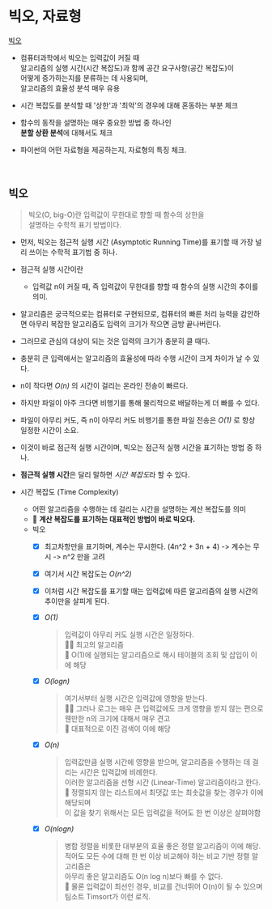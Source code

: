 # 빅오, 자료형

[빅오](#id-section1)<br>

- 컴퓨터과학에서 빅오는 입력값이 커질 때 <br>
  알고리즘의 실행 시간(시간 복잡도)과 함께 공간 요구사항(공간 복잡도)이 <br>
  어떻게 증가하는지를 분류하는 데 사용되며, <br>
  알고리즘의 효율성 분석 매우 유용
  
- 시간 복잡도를 분석할 때 '상한'과 '최악'의 경우에 대해 혼동하는 부분 체크
- 함수의 동작을 설명하는 매우 중요한 방법 중 하나인 <br>
  **분할 상환 분석**에 대해서도 체크
  
- 파이썬의 어떤 자료형을 제공하는지, 자료형의 특징 체크.

<br>
<div id='id-section1'/>

## 빅오
> 빅오(O, big-O)란 입력값이 무한대로 향할 때 함수의 상한을 <br> 
> 설명하는 수학적 표기 방법이다.

- 먼저, 빅오는 점근적 실행 시간 (Asymptotic Running Time)를 표기할 때 가장 널리 쓰이는 수학적 표기법 중 하나.
- 점근적 실행 시간이란
    - 입력값 n이 커질 때, 즉 입력값이 무한대를 향할 때 함수의 실행 시간의 추이를 의미.
    
- 알고리즘은 궁극적으로는 컴퓨터로 구현되므로, 컴퓨터의 빠른 처리 능력을 감안하면 아무리 복잡한 알고리즘도 입력의 크기가 작으면 금방 끝나버린다.
- 그러므로 관심의 대상이 되는 것은 입력의 크기가 충분히 클 때다.
- 충분히 큰 입력에서는 알고리즘의 효율성에 따라 수행 시간이 크게 차이가 날 수 있다.
- n이 작다면 *O(n)* 의 시간이 걸리는 온라인 전송이 빠르다.
- 하지만 파일이 아주 크다면 비행기를 통해 물리적으로 배달하는게 더 빠를 수 있다.
- 파일이 아무리 커도, 즉 n이 아무리 커도 비행기를 통한 파일 전송은 *O(1)* 로 항상 일정한 시간이 소요.
- 이것이 바로 점근적 실행 시간이며, 빅오는 점근적 실행 시간을 표기하는 방법 중 하나.
- **점근적 실행 시간**은 달리 말하면 *시간 복잡도*라 할 수 있다.
- 시간 복잡도 (Time Complexity)
  - 어떤 알고리즘을 수행하는 데 걸리는 시간을 설명하는 계산 복잡도를 의미
  - 🚀 **계산 복잡도를 표기하는 대표적인 방법이 바로 빅오다.**
  - 빅오
    - [x] 최고차항만을 표기하며, 계수는 무시한다. (4n^2 + 3n + 4) -> 계수는 무시 -> n^2 만을 고려
    - [x] 여기서 시간 복잡도는 _O(n^2)_
    - [x] 이처럼 시간 복잡도를 표기할 때는 입력값에 따른 알고리즘의 실행 시간의 추이만을 살피게 된다.
    - [x] _O(1)_  
        > 입력값이 아무리 커도 실행 시간은 일정하다. <br>
        👍🏻 최고의 알고리즘 <br>
        🔎 O(1)에 실행되는 알고리즘으로 해시 테이블의 조회 및 삽입이 이에 해당
    - [x] _O(logn)_  
        > 여기서부터 실행 시간은 입력값에 영향을 받는다. <br>
        👌🏻 그러나 로그는 매우 큰 입력값에도 크게 영향을 받지 않는 편으로 웬만한 n의 크기에 대해서 매우 견고 <br>
        🔎 대표적으로 이진 검색이 이에 해당   
    - [x] _O(n)_  
        > 입력값만큼 실행 시간에 영향을 받으며, 알고리즘을 수행하는 데 걸리는 시간은 입력값에 비례한다. <br>
        이러한 알고리즘을 선형 시간 (Linear-Time) 알고리즘이라고 한다. <br>
        🔎 정렬되지 않는 리스트에서 최댓값 또는 최솟값을 찾는 경우가 이에 해당되며 <br>
            이 값을 찾기 위해서는 모든 입력값을 적어도 한 번 이상은 살펴야함 
    - [x] _O(nlogn)_  
        > 병합 정렬을 비롯한 대부분의 효율 좋은 정렬 알고리즘이 이에 해당. <br>
        적어도 모든 수에 대해 한 번 이상 비교해야 하는 비교 기반 정렬 알고리즘은 <br>
        아무리 좋은 알고리즘도 O(n log n)보다 빠를 수 없다. <br>
        🔎 물론 입력값이 최선인 경우, 비교를 건너뛰어 O(n)이 될 수 있으며 팀소트 Timsort가 이런 로직.
         